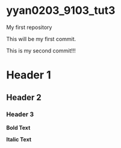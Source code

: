 # yyan0203_9103_tut3
My first repository

This will be my first commit.

This is my second commit!!!

# Header 1
## Header 2
### Header 3

**Bold Text**

**Italic Text**
